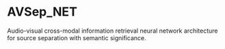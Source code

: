 # AVSep_NET
Audio-visual cross-modal information retrieval neural network architecture for source separation with semantic significance.
